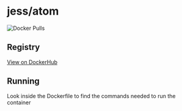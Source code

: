 # jess/atom

![Docker Pulls](https://img.shields.io/docker/pulls/jess/atom)



## Registry

[View on DockerHub](https://hub.docker.com/r/jess/atom)

## Running

Look inside the Dockerfile to find the commands needed to run the container
